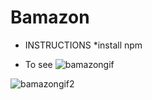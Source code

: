 # Bamazon

* INSTRUCTIONS
*install npm


* To see 
![bamazongif](https://media.giphy.com/media/YOe6sc3g9AIVe0v1S6/giphy.gif)




![bamazongif2](https://media.giphy.com/media/oNOUHyI8ZJ0V00anri/giphy.gif)


